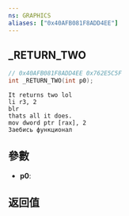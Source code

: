 ```yaml
---
ns: GRAPHICS
aliases: ["0x40AFB081F8ADD4EE"]
---
```

## _RETURN_TWO

```c
// 0x40AFB081F8ADD4EE 0x762E5C5F
int _RETURN_TWO(int p0);
```

```
It returns two lol  
li r3, 2  
blr  
thats all it does.  
mov dword ptr [rax], 2  
Заебись функционал  
```

## 參數
* **p0**: 

## 返回值
